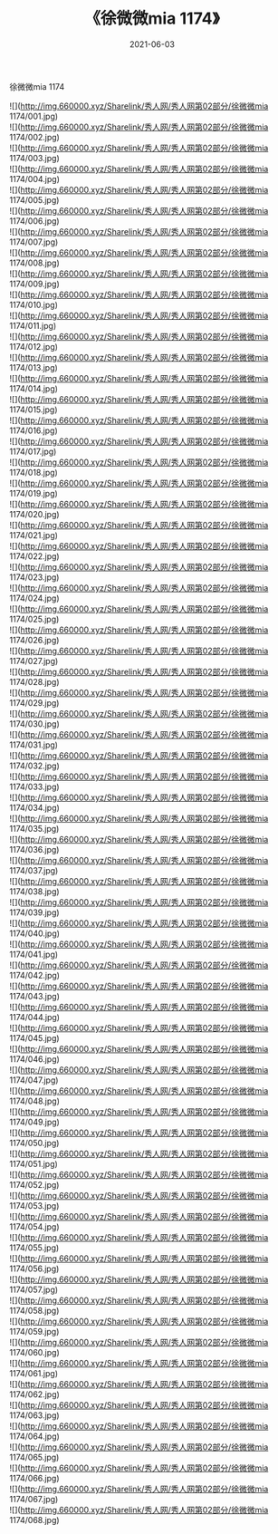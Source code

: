 ﻿---
layout: post
title:  《徐微微mia 1174》
date:   2021-06-03
img: http://img.660000.xyz/Sharelink/秀人网/秀人网第02部分/徐微微mia 1174/000.jpg
categories: [美女, 清纯, 唯美]
---

徐微微mia 1174

  ![](http://img.660000.xyz/Sharelink/秀人网/秀人网第02部分/徐微微mia 1174/001.jpg) <br> ![](http://img.660000.xyz/Sharelink/秀人网/秀人网第02部分/徐微微mia 1174/002.jpg) <br> ![](http://img.660000.xyz/Sharelink/秀人网/秀人网第02部分/徐微微mia 1174/003.jpg) <br> ![](http://img.660000.xyz/Sharelink/秀人网/秀人网第02部分/徐微微mia 1174/004.jpg) <br> ![](http://img.660000.xyz/Sharelink/秀人网/秀人网第02部分/徐微微mia 1174/005.jpg) <br> ![](http://img.660000.xyz/Sharelink/秀人网/秀人网第02部分/徐微微mia 1174/006.jpg) <br> ![](http://img.660000.xyz/Sharelink/秀人网/秀人网第02部分/徐微微mia 1174/007.jpg) <br> ![](http://img.660000.xyz/Sharelink/秀人网/秀人网第02部分/徐微微mia 1174/008.jpg) <br> ![](http://img.660000.xyz/Sharelink/秀人网/秀人网第02部分/徐微微mia 1174/009.jpg) <br> ![](http://img.660000.xyz/Sharelink/秀人网/秀人网第02部分/徐微微mia 1174/010.jpg) <br> ![](http://img.660000.xyz/Sharelink/秀人网/秀人网第02部分/徐微微mia 1174/011.jpg) <br> ![](http://img.660000.xyz/Sharelink/秀人网/秀人网第02部分/徐微微mia 1174/012.jpg) <br> ![](http://img.660000.xyz/Sharelink/秀人网/秀人网第02部分/徐微微mia 1174/013.jpg) <br> ![](http://img.660000.xyz/Sharelink/秀人网/秀人网第02部分/徐微微mia 1174/014.jpg) <br> ![](http://img.660000.xyz/Sharelink/秀人网/秀人网第02部分/徐微微mia 1174/015.jpg) <br> ![](http://img.660000.xyz/Sharelink/秀人网/秀人网第02部分/徐微微mia 1174/016.jpg) <br> ![](http://img.660000.xyz/Sharelink/秀人网/秀人网第02部分/徐微微mia 1174/017.jpg) <br> ![](http://img.660000.xyz/Sharelink/秀人网/秀人网第02部分/徐微微mia 1174/018.jpg) <br> ![](http://img.660000.xyz/Sharelink/秀人网/秀人网第02部分/徐微微mia 1174/019.jpg) <br> ![](http://img.660000.xyz/Sharelink/秀人网/秀人网第02部分/徐微微mia 1174/020.jpg) <br> ![](http://img.660000.xyz/Sharelink/秀人网/秀人网第02部分/徐微微mia 1174/021.jpg) <br> ![](http://img.660000.xyz/Sharelink/秀人网/秀人网第02部分/徐微微mia 1174/022.jpg) <br> ![](http://img.660000.xyz/Sharelink/秀人网/秀人网第02部分/徐微微mia 1174/023.jpg) <br> ![](http://img.660000.xyz/Sharelink/秀人网/秀人网第02部分/徐微微mia 1174/024.jpg) <br> ![](http://img.660000.xyz/Sharelink/秀人网/秀人网第02部分/徐微微mia 1174/025.jpg) <br> ![](http://img.660000.xyz/Sharelink/秀人网/秀人网第02部分/徐微微mia 1174/026.jpg) <br> ![](http://img.660000.xyz/Sharelink/秀人网/秀人网第02部分/徐微微mia 1174/027.jpg) <br> ![](http://img.660000.xyz/Sharelink/秀人网/秀人网第02部分/徐微微mia 1174/028.jpg) <br> ![](http://img.660000.xyz/Sharelink/秀人网/秀人网第02部分/徐微微mia 1174/029.jpg) <br> ![](http://img.660000.xyz/Sharelink/秀人网/秀人网第02部分/徐微微mia 1174/030.jpg) <br> ![](http://img.660000.xyz/Sharelink/秀人网/秀人网第02部分/徐微微mia 1174/031.jpg) <br> ![](http://img.660000.xyz/Sharelink/秀人网/秀人网第02部分/徐微微mia 1174/032.jpg) <br> ![](http://img.660000.xyz/Sharelink/秀人网/秀人网第02部分/徐微微mia 1174/033.jpg) <br> ![](http://img.660000.xyz/Sharelink/秀人网/秀人网第02部分/徐微微mia 1174/034.jpg) <br> ![](http://img.660000.xyz/Sharelink/秀人网/秀人网第02部分/徐微微mia 1174/035.jpg) <br> ![](http://img.660000.xyz/Sharelink/秀人网/秀人网第02部分/徐微微mia 1174/036.jpg) <br> ![](http://img.660000.xyz/Sharelink/秀人网/秀人网第02部分/徐微微mia 1174/037.jpg) <br> ![](http://img.660000.xyz/Sharelink/秀人网/秀人网第02部分/徐微微mia 1174/038.jpg) <br> ![](http://img.660000.xyz/Sharelink/秀人网/秀人网第02部分/徐微微mia 1174/039.jpg) <br> ![](http://img.660000.xyz/Sharelink/秀人网/秀人网第02部分/徐微微mia 1174/040.jpg) <br> ![](http://img.660000.xyz/Sharelink/秀人网/秀人网第02部分/徐微微mia 1174/041.jpg) <br> ![](http://img.660000.xyz/Sharelink/秀人网/秀人网第02部分/徐微微mia 1174/042.jpg) <br> ![](http://img.660000.xyz/Sharelink/秀人网/秀人网第02部分/徐微微mia 1174/043.jpg) <br> ![](http://img.660000.xyz/Sharelink/秀人网/秀人网第02部分/徐微微mia 1174/044.jpg) <br> ![](http://img.660000.xyz/Sharelink/秀人网/秀人网第02部分/徐微微mia 1174/045.jpg) <br> ![](http://img.660000.xyz/Sharelink/秀人网/秀人网第02部分/徐微微mia 1174/046.jpg) <br> ![](http://img.660000.xyz/Sharelink/秀人网/秀人网第02部分/徐微微mia 1174/047.jpg) <br> ![](http://img.660000.xyz/Sharelink/秀人网/秀人网第02部分/徐微微mia 1174/048.jpg) <br> ![](http://img.660000.xyz/Sharelink/秀人网/秀人网第02部分/徐微微mia 1174/049.jpg) <br> ![](http://img.660000.xyz/Sharelink/秀人网/秀人网第02部分/徐微微mia 1174/050.jpg) <br> ![](http://img.660000.xyz/Sharelink/秀人网/秀人网第02部分/徐微微mia 1174/051.jpg) <br> ![](http://img.660000.xyz/Sharelink/秀人网/秀人网第02部分/徐微微mia 1174/052.jpg) <br> ![](http://img.660000.xyz/Sharelink/秀人网/秀人网第02部分/徐微微mia 1174/053.jpg) <br> ![](http://img.660000.xyz/Sharelink/秀人网/秀人网第02部分/徐微微mia 1174/054.jpg) <br> ![](http://img.660000.xyz/Sharelink/秀人网/秀人网第02部分/徐微微mia 1174/055.jpg) <br> ![](http://img.660000.xyz/Sharelink/秀人网/秀人网第02部分/徐微微mia 1174/056.jpg) <br> ![](http://img.660000.xyz/Sharelink/秀人网/秀人网第02部分/徐微微mia 1174/057.jpg) <br> ![](http://img.660000.xyz/Sharelink/秀人网/秀人网第02部分/徐微微mia 1174/058.jpg) <br> ![](http://img.660000.xyz/Sharelink/秀人网/秀人网第02部分/徐微微mia 1174/059.jpg) <br> ![](http://img.660000.xyz/Sharelink/秀人网/秀人网第02部分/徐微微mia 1174/060.jpg) <br> ![](http://img.660000.xyz/Sharelink/秀人网/秀人网第02部分/徐微微mia 1174/061.jpg) <br> ![](http://img.660000.xyz/Sharelink/秀人网/秀人网第02部分/徐微微mia 1174/062.jpg) <br> ![](http://img.660000.xyz/Sharelink/秀人网/秀人网第02部分/徐微微mia 1174/063.jpg) <br> ![](http://img.660000.xyz/Sharelink/秀人网/秀人网第02部分/徐微微mia 1174/064.jpg) <br> ![](http://img.660000.xyz/Sharelink/秀人网/秀人网第02部分/徐微微mia 1174/065.jpg) <br> ![](http://img.660000.xyz/Sharelink/秀人网/秀人网第02部分/徐微微mia 1174/066.jpg) <br> ![](http://img.660000.xyz/Sharelink/秀人网/秀人网第02部分/徐微微mia 1174/067.jpg) <br> ![](http://img.660000.xyz/Sharelink/秀人网/秀人网第02部分/徐微微mia 1174/068.jpg) <br>